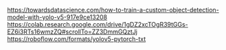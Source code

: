 https://towardsdatascience.com/how-to-train-a-custom-object-detection-model-with-yolo-v5-917e9ce13208
https://colab.research.google.com/drive/1gDZ2xcTOgR39tGGs-EZ6i3RTs16wmzZQ#scrollTo=ZZ3DmmGQztJj
https://roboflow.com/formats/yolov5-pytorch-txt